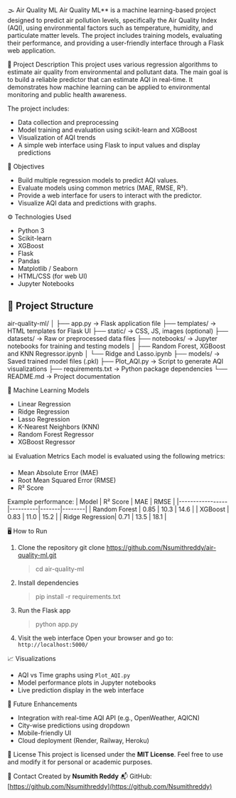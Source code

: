 🌫️ Air Quality ML
Air Quality ML** is a machine learning-based project designed to predict air pollution levels, specifically the Air Quality Index (AQI), using environmental factors such as temperature, humidity, and particulate matter levels. The project includes training models, evaluating their performance, and providing a user-friendly interface through a Flask web application.

📖 Project Description
This project uses various regression algorithms to estimate air quality from environmental and pollutant data. The main goal is to build a reliable predictor that can estimate AQI in real-time. It demonstrates how machine learning can be applied to environmental monitoring and public health awareness.

The project includes:
- Data collection and preprocessing
- Model training and evaluation using scikit-learn and XGBoost
- Visualization of AQI trends
- A simple web interface using Flask to input values and display predictions

🎯 Objectives
- Build multiple regression models to predict AQI values.
- Evaluate models using common metrics (MAE, RMSE, R²).
- Provide a web interface for users to interact with the predictor.
- Visualize AQI data and predictions with graphs.

⚙️ Technologies Used
- Python 3
- Scikit-learn
- XGBoost
- Flask
- Pandas
- Matplotlib / Seaborn
- HTML/CSS (for web UI)
- Jupyter Notebooks

## 📁 Project Structure
air-quality-ml/
│
├── app.py                  → Flask application file
├── templates/              → HTML templates for Flask UI
├── static/                 → CSS, JS, images (optional)
├── datasets/               → Raw or preprocessed data files
├── notebooks/              → Jupyter notebooks for training and testing models
│   ├── Random Forest, XGBoost and KNN Regressor.ipynb
│   └── Ridge and Lasso.ipynb
├── models/                 → Saved trained model files (.pkl)
├── Plot\_AQI.py             → Script to generate AQI visualizations
├── requirements.txt        → Python package dependencies
└── README.md               → Project documentation

🧠 Machine Learning Models
- Linear Regression
- Ridge Regression
- Lasso Regression
- K-Nearest Neighbors (KNN)
- Random Forest Regressor
- XGBoost Regressor

📊 Evaluation Metrics
Each model is evaluated using the following metrics:

- Mean Absolute Error (MAE)
- Root Mean Squared Error (RMSE)
- R² Score

Example performance:
| Model           | R² Score | MAE   | RMSE  |
|-----------------|----------|-------|--------|
| Random Forest   | 0.85     | 10.3  | 14.6   |
| XGBoost         | 0.83     | 11.0  | 15.2   |
| Ridge Regression| 0.71     | 13.5  | 18.1   |

🖥️ How to Run

1. Clone the repository
   git clone https://github.com/Nsumithreddy/air-quality-ml.git
   >cd air-quality-ml

2. Install dependencies
   >pip install -r requirements.txt

3. Run the Flask app
   > python app.py

4. Visit the web interface
   Open your browser and go to:
   `http://localhost:5000/`

📈 Visualizations
* AQI vs Time graphs using `Plot_AQI.py`
* Model performance plots in Jupyter notebooks
* Live prediction display in the web interface

🔮 Future Enhancements
* Integration with real-time AQI API (e.g., OpenWeather, AQICN)
* City-wise predictions using dropdown
* Mobile-friendly UI
* Cloud deployment (Render, Railway, Heroku)

📜 License
This project is licensed under the **MIT License**. Feel free to use and modify it for personal or academic purposes.

🤝 Contact
Created by **Nsumith Reddy**
📬 GitHub: [https://github.com/Nsumithreddy](https://github.com/Nsumithreddy)

